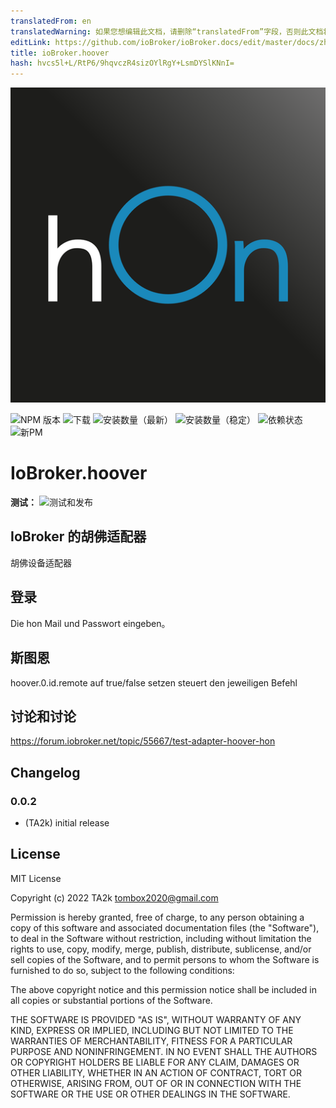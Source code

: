 ```yaml
---
translatedFrom: en
translatedWarning: 如果您想编辑此文档，请删除“translatedFrom”字段，否则此文档将再次自动翻译
editLink: https://github.com/ioBroker/ioBroker.docs/edit/master/docs/zh-cn/adapterref/iobroker.hoover/README.md
title: ioBroker.hoover
hash: hvcs5l+L/RtP6/9hqvczR4sizOYlRgY+LsmDYSlKNnI=
---
```

![标识](../../../en/adapterref/iobroker.hoover/admin/hoover.png)

![NPM 版本](https://img.shields.io/npm/v/iobroker.hoover.svg)
![下载](https://img.shields.io/npm/dm/iobroker.hoover.svg)
![安装数量（最新）](https://iobroker.live/badges/hoover-installed.svg)
![安装数量（稳定）](https://iobroker.live/badges/hoover-stable.svg)
![依赖状态](https://img.shields.io/david/TA2k/iobroker.hoover.svg)
![新PM](https://nodei.co/npm/iobroker.hoover.png?downloads=true)

# IoBroker.hoover
**测试：** ![测试和发布](https://github.com/TA2k/ioBroker.hoover/workflows/Test%20and%20Release/badge.svg)

## IoBroker 的胡佛适配器
胡佛设备适配器

## 登录
Die hon Mail und Passwort eingeben。

## 斯图恩
hoover.0.id.remote auf true/false setzen steuert den jeweiligen Befehl

## 讨论和讨论
<https://forum.iobroker.net/topic/55667/test-adapter-hoover-hon>

## Changelog

### 0.0.2
* (TA2k) initial release

## License
MIT License

Copyright (c) 2022 TA2k <tombox2020@gmail.com>

Permission is hereby granted, free of charge, to any person obtaining a copy
of this software and associated documentation files (the "Software"), to deal
in the Software without restriction, including without limitation the rights
to use, copy, modify, merge, publish, distribute, sublicense, and/or sell
copies of the Software, and to permit persons to whom the Software is
furnished to do so, subject to the following conditions:

The above copyright notice and this permission notice shall be included in all
copies or substantial portions of the Software.

THE SOFTWARE IS PROVIDED "AS IS", WITHOUT WARRANTY OF ANY KIND, EXPRESS OR
IMPLIED, INCLUDING BUT NOT LIMITED TO THE WARRANTIES OF MERCHANTABILITY,
FITNESS FOR A PARTICULAR PURPOSE AND NONINFRINGEMENT. IN NO EVENT SHALL THE
AUTHORS OR COPYRIGHT HOLDERS BE LIABLE FOR ANY CLAIM, DAMAGES OR OTHER
LIABILITY, WHETHER IN AN ACTION OF CONTRACT, TORT OR OTHERWISE, ARISING FROM,
OUT OF OR IN CONNECTION WITH THE SOFTWARE OR THE USE OR OTHER DEALINGS IN THE
SOFTWARE.